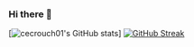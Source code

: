 ### Hi there 👋
[![cecrouch01's GitHub stats](https://github-readme-stats.vercel.app/api?username=cecrouch01&show_icons=true&theme=great-gatsby)]
[![GitHub Streak](https://github-readme-streak-stats.herokuapp.com?user=cecrouch01&theme=great-gatsby)](https://git.io/streak-stats)
<!--
**cecrouch01/cecrouch01** is a ✨ _special_ ✨ repository because its `README.md` (this file) appears on your GitHub profile.

Here are some ideas to get you started:

- 🔭 I’m currently working on ...
- 🌱 I’m currently learning ...
- 👯 I’m looking to collaborate on ...
- 🤔 I’m looking for help with ...
- 💬 Ask me about ...
- 📫 How to reach me: ...
- 😄 Pronouns: ...
- ⚡ Fun fact: ...
-->

